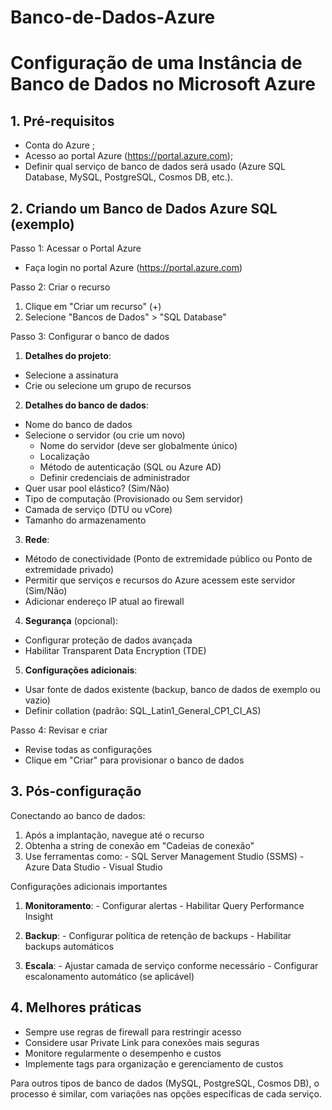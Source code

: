 # Banco-de-Dados-Azure

# Configuração de uma Instância de Banco de Dados no Microsoft Azure


## 1. Pré-requisitos
- Conta do Azure ;
- Acesso ao portal Azure (https://portal.azure.com);
- Definir qual serviço de banco de dados será usado (Azure SQL Database, MySQL, PostgreSQL, Cosmos DB, etc.).

## 2. Criando um Banco de Dados Azure SQL (exemplo)

  Passo 1: Acessar o Portal Azure
  - Faça login no portal Azure (https://portal.azure.com)

  Passo 2: Criar o recurso
  1. Clique em "Criar um recurso" (+)
  2. Selecione "Bancos de Dados" > "SQL Database"

  Passo 3: Configurar o banco de dados
  1. **Detalhes do projeto**:
   - Selecione a assinatura
   - Crie ou selecione um grupo de recursos

  2. **Detalhes do banco de dados**:
   - Nome do banco de dados
   - Selecione o servidor (ou crie um novo)
     - Nome do servidor (deve ser globalmente único)
     - Localização
     - Método de autenticação (SQL ou Azure AD)
     - Definir credenciais de administrador
   - Quer usar pool elástico? (Sim/Não)
   - Tipo de computação (Provisionado ou Sem servidor)
   - Camada de serviço (DTU ou vCore)
   - Tamanho do armazenamento

  3. **Rede**:
   - Método de conectividade (Ponto de extremidade público ou Ponto de extremidade privado)
   - Permitir que serviços e recursos do Azure acessem este servidor (Sim/Não)
   - Adicionar endereço IP atual ao firewall

  4. **Segurança** (opcional):
   - Configurar proteção de dados avançada
   - Habilitar Transparent Data Encryption (TDE)

  5. **Configurações adicionais**:
   - Usar fonte de dados existente (backup, banco de dados de exemplo ou vazio)
   - Definir collation (padrão: SQL_Latin1_General_CP1_CI_AS)

  Passo 4: Revisar e criar
  - Revise todas as configurações
  - Clique em "Criar" para provisionar o banco de dados

 ## 3. Pós-configuração
  Conectando ao banco de dados:
   1. Após a implantação, navegue até o recurso
   2. Obtenha a string de conexão em "Cadeias de conexão"
   3. Use ferramentas como:
    - SQL Server Management Studio (SSMS)
    - Azure Data Studio
    - Visual Studio

  Configurações adicionais importantes
  1. **Monitoramento**:
    - Configurar alertas
    - Habilitar Query Performance Insight

  2. **Backup**:
    - Configurar política de retenção de backups
    - Habilitar backups automáticos

  3. **Escala**:
    - Ajustar camada de serviço conforme necessário
    - Configurar escalonamento automático (se aplicável)

 ## 4. Melhores práticas
   - Sempre use regras de firewall para restringir acesso
  - Considere usar Private Link para conexões mais seguras
   - Monitore regularmente o desempenho e custos
   - Implemente tags para organização e gerenciamento de custos

Para outros tipos de banco de dados (MySQL, PostgreSQL, Cosmos DB), o processo é similar, com variações nas opções específicas de cada serviço.
